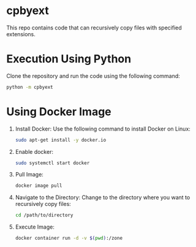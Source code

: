 # cpbyext
This repo contains code that can recursively copy files with specified extensions. 

# Execution Using Python
Clone the repository and run the code using the following command:
```bash
python -m cpbyext
```

# Using Docker Image 
1. Install Docker: Use the following command to install Docker on Linux:
    ```bash
    sudo apt-get install -y docker.io
    ```
2. Enable docker:
    ```bash
    sudo systemctl start docker 
    ```
3. Pull Image:
    ```bash
    docker image pull 
    ```
4. Navigate to the Directory: Change to the directory where you want to recursively copy files:

    ```bash
    cd /path/to/directory
5. Execute Image:
    ```bash
    docker container run -d -v $(pwd):/zone 
    ```

